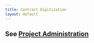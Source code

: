 ```yaml
---
title: Contract Digitization
layout: default
---
```

## See [Project Administration](https://github.com/NYPL/ami-preservation/wiki/Project-Administration )                                                                                                                                                                                                                                                                                                                                                                                                                                                                                                                                                                                                                                                                                                                                                                                                                                                                                                                                                                                                                                                                                                                                                                                                                                                                                                                                                                                                                                   